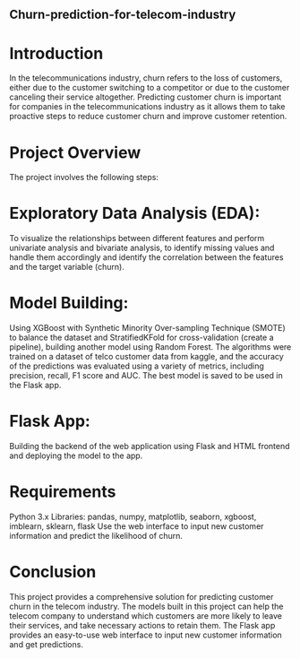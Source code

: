 ##  Churn-prediction-for-telecom-industry
# Introduction
In the telecommunications industry, churn refers to the loss of customers, either due to the customer switching to a competitor or due to the customer canceling their service altogether. Predicting customer churn is important for companies in the telecommunications industry as it allows them to take proactive steps to reduce customer churn and improve customer retention.
# Project Overview
The project involves the following steps:
# Exploratory Data Analysis (EDA):
To visualize the relationships between different features and perform univariate analysis and bivariate analysis, to identify missing values and handle them accordingly and identify the correlation between the features and the target variable (churn).
# Model Building:

Using XGBoost with Synthetic Minority Over-sampling Technique (SMOTE) to balance the dataset and StratifiedKFold for cross-validation (create a pipeline), building another model using Random Forest. The algorithms were trained on a dataset of telco customer data from kaggle, and the accuracy of the predictions was evaluated using a variety of metrics, including precision, recall, F1 score and AUC. The best model is saved to be used in the Flask app.

# Flask App:

Building the backend of the web application using Flask and HTML frontend and deploying the model to the app.
# Requirements
Python 3.x
Libraries: pandas, numpy, matplotlib, seaborn, xgboost, imblearn, sklearn, flask
Use the web interface to input new customer information and predict the likelihood of churn.

# Conclusion
This project provides a comprehensive solution for predicting customer churn in the telecom industry. The models built in this project can help the telecom company to understand which customers are more likely to leave their services, and take necessary actions to retain them. The Flask app provides an easy-to-use web interface to input new customer information and get predictions.


